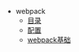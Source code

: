 * webpack
  * [目录](webpack/_sidebar.md)
  * [配置](webpack/peizhi.md)
  * [webpack基础](webpack/webpack.md)